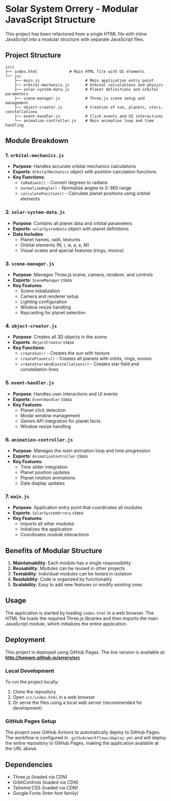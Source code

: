 # Solar System Orrery - Modular JavaScript Structure

This project has been refactored from a single HTML file with inline JavaScript into a modular structure with separate JavaScript files.

## Project Structure

```
src/
├── index.html              # Main HTML file with UI elements
└── js/
    ├── main.js                    # Main application entry point
    ├── orbital-mechanics.js       # Orbital calculations and physics
    ├── solar-system-data.js       # Planet definitions and orbital parameters
    ├── scene-manager.js           # Three.js scene setup and management
    ├── object-creator.js          # Creation of sun, planets, stars, constellations
    ├── event-handler.js           # Click events and UI interactions
    └── animation-controller.js    # Main animation loop and time handling
```

## Module Breakdown

### 1. `orbital-mechanics.js`
- **Purpose**: Handles accurate orbital mechanics calculations
- **Exports**: `OrbitalMechanics` object with position calculation functions
- **Key Functions**: 
  - `toRadians()` - Convert degrees to radians
  - `normalizeAngle()` - Normalize angles to 0-360 range
  - `calculatePosition()` - Calculate planet positions using orbital elements

### 2. `solar-system-data.js`
- **Purpose**: Contains all planet data and orbital parameters
- **Exports**: `solarSystemData` object with planet definitions
- **Data Includes**: 
  - Planet names, radii, textures
  - Orbital elements (N, i, w, a, e, M)
  - Visual scales and special features (rings, moons)

### 3. `scene-manager.js`
- **Purpose**: Manages Three.js scene, camera, renderer, and controls
- **Exports**: `SceneManager` class
- **Key Features**:
  - Scene initialization
  - Camera and renderer setup
  - Lighting configuration
  - Window resize handling
  - Raycasting for planet selection

### 4. `object-creator.js`
- **Purpose**: Creates all 3D objects in the scene
- **Exports**: `ObjectCreator` class
- **Key Functions**:
  - `createSun()` - Creates the sun with texture
  - `createPlanets()` - Creates all planets with orbits, rings, moons
  - `createStarsAndConstellations()` - Creates star field and constellation lines

### 5. `event-handler.js`
- **Purpose**: Handles user interactions and UI events
- **Exports**: `EventHandler` class
- **Key Features**:
  - Planet click detection
  - Modal window management
  - Gemini API integration for planet facts
  - Window resize handling

### 6. `animation-controller.js`
- **Purpose**: Manages the main animation loop and time progression
- **Exports**: `AnimationController` class
- **Key Features**:
  - Time slider integration
  - Planet position updates
  - Planet rotation animations
  - Date display updates

### 7. `main.js`
- **Purpose**: Application entry point that coordinates all modules
- **Exports**: `SolarSystemOrrery` class
- **Key Features**:
  - Imports all other modules
  - Initializes the application
  - Coordinates module interactions

## Benefits of Modular Structure

1. **Maintainability**: Each module has a single responsibility
2. **Reusability**: Modules can be reused in other projects
3. **Testability**: Individual modules can be tested in isolation
4. **Readability**: Code is organized by functionality
5. **Scalability**: Easy to add new features or modify existing ones

## Usage

The application is started by loading `index.html` in a web browser. The HTML file loads the required Three.js libraries and then imports the main JavaScript module, which initializes the entire application.

## Deployment

This project is deployed using GitHub Pages. The live version is available at:
**http://homam.github.io/orrery/src**

### Local Development

To run the project locally:
1. Clone the repository
2. Open `src/index.html` in a web browser
3. Or serve the files using a local web server (recommended for development)

### GitHub Pages Setup

The project uses GitHub Actions to automatically deploy to GitHub Pages. The workflow is configured in `.github/workflows/deploy.yml` and will deploy the entire repository to GitHub Pages, making the application available at the URL above.

## Dependencies

- Three.js (loaded via CDN)
- OrbitControls (loaded via CDN)
- Tailwind CSS (loaded via CDN)
- Google Fonts (Inter font family) 